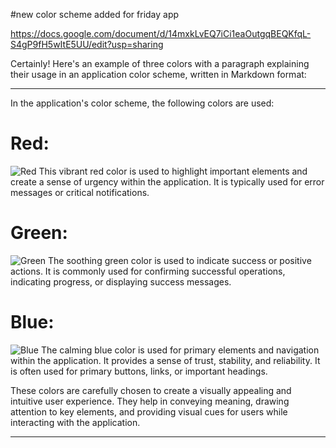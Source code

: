 #new color scheme added for friday app

https://docs.google.com/document/d/14mxkLvEQ7iCi1eaOutgqBEQKfqL-S4gP9fH5wItE5UU/edit?usp=sharing

Certainly! Here's an example of three colors with a paragraph explaining their usage in an application color scheme, written in Markdown format:

---

In the application's color scheme, the following colors are used:

# Red: 

![Red](https://placehold.it/15/FFC107/000000?text=+) This vibrant red color is used to highlight important elements and create a sense of urgency within the application. It is typically used for error messages or critical notifications.

# Green:

![Green](https://placehold.it/15/0047B3/000000?text=+) The soothing green color is used to indicate success or positive actions. It is commonly used for confirming successful operations, indicating progress, or displaying success messages.

# Blue:

![Blue](https://placehold.it/15/A72828/000000?text=+) The calming blue color is used for primary elements and navigation within the application. It provides a sense of trust, stability, and reliability. It is often used for primary buttons, links, or important headings.

These colors are carefully chosen to create a visually appealing and intuitive user experience. They help in conveying meaning, drawing attention to key elements, and providing visual cues for users while interacting with the application.

---


